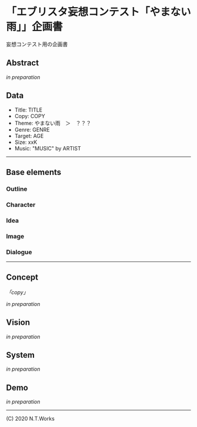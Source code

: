 # 「エブリスタ妄想コンテスト「やまない雨」」企画書

妄想コンテスト用の企画書

## Abstract

_in preparation_

## Data

- Title: TITLE
- Copy: COPY
- Theme: やまない雨　＞　？？？
- Genre: GENRE
- Target: AGE
- Size: xxK
- Music: "MUSIC" by ARTIST

---

## Base elements

### Outline

### Character

### Idea

### Image

### Dialogue

---

## Concept

_「copy」_

_in preparation_

## Vision

_in preparation_

## System

_in preparation_

## Demo

_in preparation_

---
(C) 2020 N.T.Works
